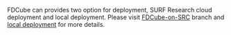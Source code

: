 FDCube can provides two option for deployment, SURF Research cloud deployment and local deployment.
Please visit [FDCube-on-SRC](https://github.com/Xomics/FAIRDataCube/tree/FDCube-on-SRC) branch and [local deployment](https://github.com/Xomics/FAIRDataCube/tree/FDCube-in-box) for more details.


